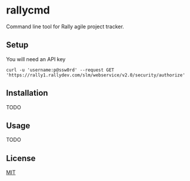 # rallycmd

Command line tool for Rally agile project tracker.

## Setup

You will need an API key 
```curl
curl -u 'username:p@ssw0rd' --request GET 'https://rally1.rallydev.com/slm/webservice/v2.0/security/authorize'
```

## Installation

TODO

## Usage

TODO

## License
[MIT](https://choosealicense.com/licenses/mit/)
